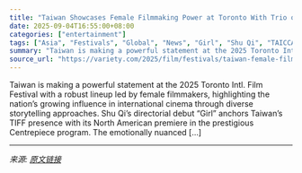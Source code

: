 ```yaml
---
title: "Taiwan Showcases Female Filmmaking Power at Toronto With Trio of Centerpiece Selections"
date: 2025-09-04T16:55:00+08:00
categories: ["entertainment"]
tags: ["Asia", "Festivals", "Global", "News", "Girl", "Shu Qi", "TAICCA", "Toronto Film Festival"]
summary: "Taiwan is making a powerful statement at the 2025 Toronto Intl. Film Festival with a robust lineup led by female filmmakers, highlighting the nation&#8217;s growing influence in international cinema t"
source_url: "https://variety.com/2025/film/festivals/taiwan-female-filmmaking-power-toronto-1236495991/"
---
```


Taiwan is making a powerful statement at the 2025 Toronto Intl. Film Festival with a robust lineup led by female filmmakers, highlighting the nation&#8217;s growing influence in international cinema through diverse storytelling approaches. Shu Qi&#8217;s directorial debut &#8220;Girl&#8221; anchors Taiwan&#8217;s TIFF presence with its North American premiere in the prestigious Centrepiece program. The emotionally nuanced [&#8230;]

---

*来源: [原文链接](https://variety.com/2025/film/festivals/taiwan-female-filmmaking-power-toronto-1236495991/)*
